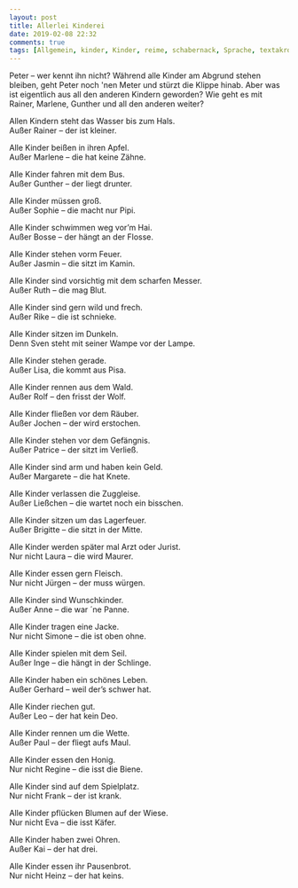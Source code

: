 ```yaml
---
layout: post
title: Allerlei Kinderei
date: 2019-02-08 22:32
comments: true
tags: [Allgemein, kinder, Kinder, reime, schabernack, Sprache, textakrobatik, witze]
---
```

<!-- wp:paragraph -->
<p><p>Peter – wer kennt ihn nicht? Während alle Kinder am Abgrund stehen bleiben, geht Peter noch 'nen Meter und stürzt die Klippe hinab. Aber was ist eigentlich aus all den anderen Kindern geworden? Wie geht es mit Rainer, Marlene, Gunther und all den anderen weiter? </p></p>
<!-- /wp:paragraph -->

<!-- wp:paragraph -->
<p><p>Allen Kindern steht das Wasser bis zum Hals.<br>Außer Rainer – der ist kleiner.</p></p>
<!-- /wp:paragraph -->

<!-- wp:paragraph -->
<p>Alle Kinder beißen in ihren Apfel.<br>Außer Marlene – die hat keine Zähne.</p>
<!-- /wp:paragraph -->

<!-- wp:paragraph -->
<p>Alle Kinder fahren mit dem Bus.<br>Außer Gunther – der liegt drunter.</p>
<!-- /wp:paragraph -->

<!-- wp:paragraph -->
<p>Alle Kinder müssen groß.<br>Außer Sophie – die macht nur Pipi.</p>
<!-- /wp:paragraph -->

<!-- wp:paragraph -->
<p>Alle Kinder schwimmen weg vor’m Hai.<br>Außer Bosse – der hängt an der Flosse.</p>
<!-- /wp:paragraph -->

<!-- wp:paragraph -->
<p>Alle Kinder stehen vorm Feuer.<br>Außer Jasmin – die sitzt im Kamin.</p>
<!-- /wp:paragraph -->

<!-- wp:paragraph -->
<p>Alle Kinder sind vorsichtig mit dem scharfen Messer.<br>Außer Ruth – die mag Blut.</p>
<!-- /wp:paragraph -->

<!-- wp:paragraph -->
<p>Alle Kinder sind gern wild und frech.<br>Außer Rike – die ist schnieke.</p>
<!-- /wp:paragraph -->

<!-- wp:paragraph -->
<p>Alle Kinder sitzen im Dunkeln.<br>Denn Sven steht mit seiner Wampe vor der Lampe.</p>
<!-- /wp:paragraph -->

<!-- wp:paragraph -->
<p>Alle Kinder stehen gerade.<br>Außer Lisa, die kommt aus Pisa.</p>
<!-- /wp:paragraph -->

<!-- wp:paragraph -->
<p>Alle Kinder rennen aus dem Wald.<br>Außer Rolf – den frisst der Wolf.</p>
<!-- /wp:paragraph -->

<!-- wp:paragraph -->
<p>Alle Kinder fließen vor dem Räuber.<br>Außer Jochen – der wird erstochen.</p>
<!-- /wp:paragraph -->

<!-- wp:paragraph -->
<p>Alle Kinder stehen vor dem Gefängnis.<br>Außer Patrice – der sitzt im Verließ.</p>
<!-- /wp:paragraph -->

<!-- wp:paragraph -->
<p>Alle Kinder sind arm und haben kein Geld.<br>Außer Margarete – die hat Knete.</p>
<!-- /wp:paragraph -->

<!-- wp:paragraph -->
<p>Alle Kinder verlassen die Zuggleise.<br>Außer Ließchen – die wartet noch ein bisschen.</p>
<!-- /wp:paragraph -->

<!-- wp:paragraph -->
<p>Alle Kinder sitzen um das Lagerfeuer.<br>Außer Brigitte – die sitzt in der Mitte.</p>
<!-- /wp:paragraph -->

<!-- wp:paragraph -->
<p>Alle Kinder werden später mal Arzt oder Jurist.<br>Nur nicht Laura – die wird Maurer.</p>
<!-- /wp:paragraph -->

<!-- wp:paragraph -->
<p>Alle Kinder essen gern Fleisch.<br>Nur nicht Jürgen – der muss würgen.</p>
<!-- /wp:paragraph -->

<!-- wp:paragraph -->
<p>Alle Kinder sind Wunschkinder.<br>Außer Anne – die war ´ne Panne.</p>
<!-- /wp:paragraph -->

<!-- wp:paragraph -->
<p>Alle Kinder tragen eine Jacke.<br>Nur nicht Simone – die ist oben ohne.</p>
<!-- /wp:paragraph -->

<!-- wp:paragraph -->
<p>Alle Kinder spielen mit dem Seil.<br>Außer Inge – die hängt in der Schlinge.</p>
<!-- /wp:paragraph -->

<!-- wp:paragraph -->
<p>Alle Kinder haben ein schönes Leben.<br>Außer Gerhard – weil der’s schwer hat.</p>
<!-- /wp:paragraph -->

<!-- wp:paragraph -->
<p>Alle Kinder riechen gut.<br>Außer Leo – der hat kein Deo.</p>
<!-- /wp:paragraph -->

<!-- wp:paragraph -->
<p>Alle Kinder rennen um die Wette.<br>Außer Paul – der fliegt aufs Maul.</p>
<!-- /wp:paragraph -->

<!-- wp:paragraph -->
<p>Alle Kinder essen den Honig.<br>Nur nicht Regine – die isst die Biene.</p>
<!-- /wp:paragraph -->

<!-- wp:paragraph -->
<p>Alle Kinder sind auf dem Spielplatz.<br>Nur nicht Frank – der ist krank.</p>
<!-- /wp:paragraph -->

<!-- wp:paragraph -->
<p>Alle Kinder pflücken Blumen auf der Wiese.<br>Nur nicht Eva – die isst Käfer.</p>
<!-- /wp:paragraph -->

<!-- wp:paragraph -->
<p>Alle Kinder haben zwei Ohren.<br>Außer Kai – der hat drei.</p>
<!-- /wp:paragraph -->

<!-- wp:paragraph -->
<p>Alle Kinder essen ihr Pausenbrot.<br>Nur nicht Heinz – der hat keins.</p>
<!-- /wp:paragraph -->
